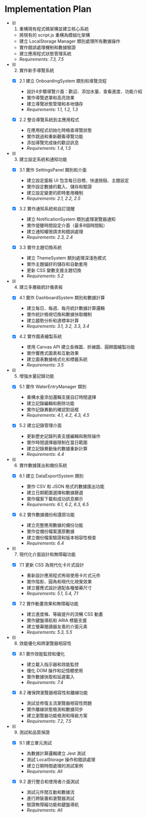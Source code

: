 # Implementation Plan

- [x] 1. 重構現有程式碼架構並建立核心系統

  - 將現有的 script.js 重構為模組化架構
  - 建立 LocalStorage Manager 類別處理所有數據操作
  - 實作錯誤處理機制和數據驗證
  - 建立應用程式狀態管理系統
  - _Requirements: 7.3, 7.5_

- [x] 2. 實作新手導覽系統

  - [x] 2.1 建立 OnboardingSystem 類別和導覽流程

    - 設計4步驟導覽介面：歡迎、添加水量、查看進度、功能介紹
    - 實作導覽遮罩和高亮效果
    - 建立導覽狀態管理和本地儲存
    - _Requirements: 1.1, 1.2, 1.3_

  - [x] 2.2 整合導覽系統到主應用程式

    - 在應用程式初始化時檢查導覽狀態
    - 實作跳過和重新觀看導覽功能
    - 添加導覽完成後的歡迎訊息
    - _Requirements: 1.4, 1.5_

- [x] 3. 建立設定系統和通知功能

  - [x] 3.1 實作 SettingsPanel 類別和介面

    - 建立設定面板 UI 包含每日目標、快速按鈕、主題設定
    - 實作設定數據的載入、儲存和驗證
    - 建立設定變更的即時套用機制
    - _Requirements: 2.1, 2.2, 2.5_

  - [x] 3.2 實作通知系統和自訂提醒

    - 建立 NotificationSystem 類別處理瀏覽器通知
    - 實作提醒時間設定介面（最多8個時間點）
    - 建立通知權限請求和錯誤處理
    - _Requirements: 2.3, 2.4_

  - [x] 3.3 實作主題切換系統

    - 建立 ThemeSystem 類別處理深淺色模式
    - 實作主題偏好的儲存和自動套用
    - 更新 CSS 變數支援主題切換
    - _Requirements: 5.2_

- [x] 4. 建立多層級統計儀表板

  - [x] 4.1 實作 DashboardSystem 類別和數據計算

    - 建立每日、每週、每月統計數據計算邏輯
    - 實作統計檢視切換和數據快取機制
    - 建立趨勢分析和達標率計算
    - _Requirements: 3.1, 3.2, 3.3, 3.4_

  - [x] 4.2 實作圖表繪製系統

    - 使用 Canvas API 建立長條圖、折線圖、圓餅圖繪製功能
    - 實作響應式圖表和互動效果
    - 建立圖表數據格式化和標籤系統
    - _Requirements: 3.5_

- [x] 5. 增強水量記錄功能

  - [x] 5.1 實作 WaterEntryManager 類別

    - 重構水量添加邏輯支援自訂時間選擇
    - 建立記錄編輯和刪除功能
    - 實作記錄異動的確認對話框
    - _Requirements: 4.1, 4.2, 4.3, 4.5_

  - [x] 5.2 建立記錄管理介面

    - 更新歷史記錄列表支援編輯和刪除操作
    - 實作時間選擇器限制在當日範圍
    - 建立記錄異動後的數據重新計算
    - _Requirements: 4.4_

- [x] 6. 實作數據匯出和備份系統

  - [x] 6.1 建立 DataExportSystem 類別

    - 實作 CSV 和 JSON 格式的數據匯出功能
    - 建立日期範圍選擇和數據篩選
    - 實作檔案下載和成功訊息顯示
    - _Requirements: 6.1, 6.2, 6.3, 6.5_

  - [x] 6.2 實作數據備份和還原功能

    - 建立完整應用數據的備份功能
    - 實作從備份檔案還原數據
    - 建立備份檔案驗證和版本相容性檢查
    - _Requirements: 6.4_

- [x] 7. 現代化介面設計和無障礙功能

  - [x] 7.1 更新 CSS 為現代化卡片式設計

    - 重新設計應用程式佈局使用卡片式元件
    - 實作陰影、圓角和現代化視覺效果
    - 建立響應式設計適配各種螢幕尺寸
    - _Requirements: 5.1, 5.4, 7.1_

  - [x] 7.2 實作動畫效果和無障礙功能

    - 建立進度條、等級提升的流暢 CSS 動畫
    - 實作鍵盤導航和 ARIA 標籤支援
    - 建立螢幕閱讀器友善的介面元素
    - _Requirements: 5.3, 5.5_

- [x] 8. 效能優化和跨瀏覽器相容性

  - [x] 8.1 實作效能監控和優化

    - 建立載入指示器和效能監控
    - 優化 DOM 操作和記憶體使用
    - 實作數據快取和延遲載入
    - _Requirements: 7.4_

  - [x] 8.2 確保跨瀏覽器相容性和離線功能

    - 測試並修復主流瀏覽器相容性問題
    - 實作離線狀態檢測和數據同步
    - 建立瀏覽器功能檢測和降級方案
    - _Requirements: 7.2, 7.5_

- [x] 9. 測試和品質保證




  - [x] 9.1 建立單元測試


    - 為數據計算邏輯建立 Jest 測試
    - 測試 LocalStorage 操作和錯誤處理
    - 建立日期時間處理的測試案例
    - _Requirements: All_

  - [x] 9.2 進行整合和使用者介面測試


    - 測試元件間互動和數據流
    - 進行跨裝置和瀏覽器測試
    - 驗證無障礙功能和鍵盤導航
    - _Requirements: All_